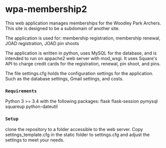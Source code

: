 # wpa-membership2

This web application manages memberships for the Woodley Park Archers. 
This site is designed to be a subdomain of another site.

The application is used for: membership registration, membership renewal, JOAD registration, JOAD pin shoots

The application is written in python, uses MySQL for the database, and is intended to run on appache2 web server 
with mod_wsgi. It uses Square's API to charge credit cards for the registration, renewal, pin shoot, and pins.

The file settings.cfg holds the configuration settings for the application. Such as the database settings, 
Gmail settings, and costs.

### `Requirements`

Python 3 >= 3.4 with the following packages: 
flask
flask-session
pymysql
squareup
python-dateutil

### `Setup`
clone the repository to a folder accessible to the web server. 
Copy settings_template.cfg in the static folder to settings.cfg and adjust the settings to meet your needs.